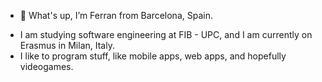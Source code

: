 - 👋 What's up, I’m Ferran from Barcelona, Spain.
<!--- - 🌱 I’m currently learning ...
- 💞️ I’m looking to collaborate on ...
- 📫 How to reach me ...
--->

- I am studying software engineering at FIB - UPC, and I am currently on Erasmus in Milan, Italy.
- I like to program stuff, like mobile apps, web apps, and hopefully videogames.

<!---
Ferran00/Ferran00 is a ✨ special ✨ repository because its `README.md` (this file) appears on your GitHub profile.
You can click the Preview link to take a look at your changes.
--->

